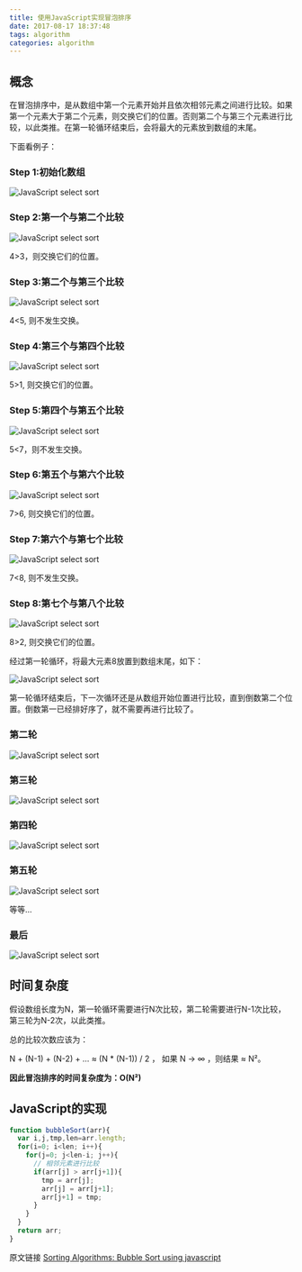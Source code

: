 ```yaml
---
title: 使用JavaScript实现冒泡排序
date: 2017-08-17 18:37:48
tags: algorithm
categories: algorithm
---
```


## 概念

在冒泡排序中，是从数组中第一个元素开始并且依次相邻元素之间进行比较。如果第一个元素大于第二个元素，则交换它们的位置。否则第二个与第三个元素进行比较，以此类推。在第一轮循环结束后，会将最大的元素放到数组的末尾。
<!-- More -->

下面看例子：

### Step 1:初始化数组
![JavaScript select sort](/images/BubbleSort_initial.png)

### Step 2:第一个与第二个比较
![JavaScript select sort](/images/BubbleSort_step1.png)

4>3，则交换它们的位置。

### Step 3:第二个与第三个比较
![JavaScript select sort](/images/BubbleSort_step2.png)

4<5, 则不发生交换。

### Step 4:第三个与第四个比较
![JavaScript select sort](/images/BubbleSort_step3.png)

5>1, 则交换它们的位置。

### Step 5:第四个与第五个比较
![JavaScript select sort](/images/BubbleSort_step4.png)

5<7，则不发生交换。

### Step 6:第五个与第六个比较
![JavaScript select sort](/images/BubbleSort_step5.png)

7>6, 则交换它们的位置。

### Step 7:第六个与第七个比较
![JavaScript select sort](/images/BubbleSort_step6.png)

7<8, 则不发生交换。

### Step 8:第七个与第八个比较
![JavaScript select sort](/images/BubbleSort_step7.png)

8>2, 则交换它们的位置。

经过第一轮循环，将最大元素8放置到数组末尾，如下：

![JavaScript select sort](/images/BubbleSort_pass1.png)

第一轮循环结束后，下一次循环还是从数组开始位置进行比较，直到倒数第二个位置。倒数第一已经排好序了，就不需要再进行比较了。

### 第二轮
![JavaScript select sort](/images/BubbleSort_pass2.png)

### 第三轮
![JavaScript select sort](/images/BubbleSort_pass3.png)

### 第四轮
![JavaScript select sort](/images/BubbleSort_pass4.png)

### 第五轮
![JavaScript select sort](/images/BubbleSort_pass5.png)

等等...

### 最后
![JavaScript select sort](/images/BubbleSort_pass7.png)

## 时间复杂度

假设数组长度为N，第一轮循环需要进行N次比较，第二轮需要进行N-1次比较，第三轮为N-2次，以此类推。

总的比较次数应该为：

N + (N-1) + (N-2) + …     ≈  (N * (N-1)) / 2 ， 如果 N → ∞ ，则结果 ≈ N²。

**因此冒泡排序的时间复杂度为：O(N²)**

## JavaScript的实现

```javascript
function bubbleSort(arr){
  var i,j,tmp,len=arr.length;
  for(i=0; i<len; i++){
    for(j=0; j<len-i; j++){
      // 相邻元素进行比较
      if(arr[j] > arr[j+1]){
        tmp = arr[j];
        arr[j] = arr[j+1];
        arr[j+1] = tmp;
      }
    }
  }
  return arr;
}
```

原文链接 [Sorting Algorithms: Bubble Sort using javascript](http://codingmiles.com/sorting-algorithms-bubble-sort-using-javascript/)